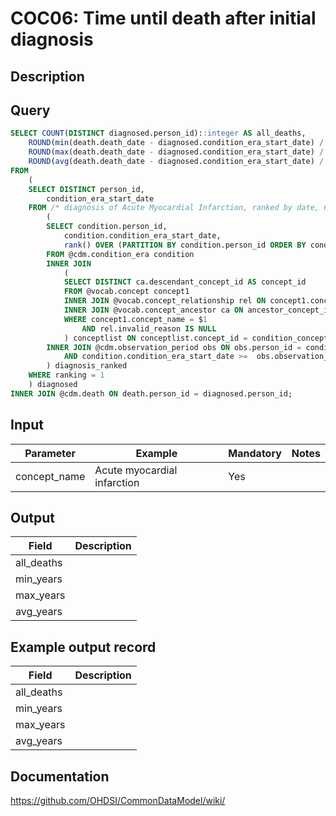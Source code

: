 <!---
Group:condition occurrence combinations
Name:COC06 Time until death after initial diagnosis
Author:Patrick Ryan
CDM Version: 5.3
-->

# COC06: Time until death after initial diagnosis

## Description


## Query


```sql
SELECT COUNT(DISTINCT diagnosed.person_id)::integer AS all_deaths,
	ROUND(min(death.death_date - diagnosed.condition_era_start_date) / 365, 1)::numeric AS min_years,
	ROUND(max(death.death_date - diagnosed.condition_era_start_date) / 365, 1)::numeric AS max_years,
	ROUND(avg(death.death_date - diagnosed.condition_era_start_date) / 365, 1)::numeric AS avg_years
FROM 
	(
	SELECT DISTINCT person_id,
		condition_era_start_date
	FROM /* diagnosis of Acute Myocardial Infarction, ranked by date, 6 month clean*/
		(
		SELECT condition.person_id,
			condition.condition_era_start_date,
			rank() OVER (PARTITION BY condition.person_id ORDER BY condition_era_start_date) AS ranking
		FROM @cdm.condition_era condition
		INNER JOIN 
			(
			SELECT DISTINCT ca.descendant_concept_id AS concept_id
			FROM @vocab.concept concept1
			INNER JOIN @vocab.concept_relationship rel ON concept1.concept_id = rel.concept_id_1
			INNER JOIN @vocab.concept_ancestor ca ON ancestor_concept_id = concept_id_2
			WHERE concept1.concept_name = $1
				AND rel.invalid_reason IS NULL
			) conceptlist ON conceptlist.concept_id = condition_concept_id
		INNER JOIN @cdm.observation_period obs ON obs.person_id = condition.person_id
			AND condition.condition_era_start_date >=  obs.observation_period_start_date + 180*interval '1 day'
		) diagnosis_ranked
	WHERE ranking = 1
	) diagnosed
INNER JOIN @cdm.death ON death.person_id = diagnosed.person_id;
```
## Input

|  Parameter |  Example |  Mandatory |  Notes |
| --- | --- | --- | --- |
| concept_name | Acute myocardial infarction| Yes |   |

## Output

|  Field |  Description |
| --- | --- |
| all_deaths |   |
| min_years |   |
| max_years |   |
| avg_years |   |

## Example output record

|  Field |  Description |
| --- | --- |
| all_deaths |   |
| min_years |   |
| max_years |   |
| avg_years |   |

## Documentation
https://github.com/OHDSI/CommonDataModel/wiki/
